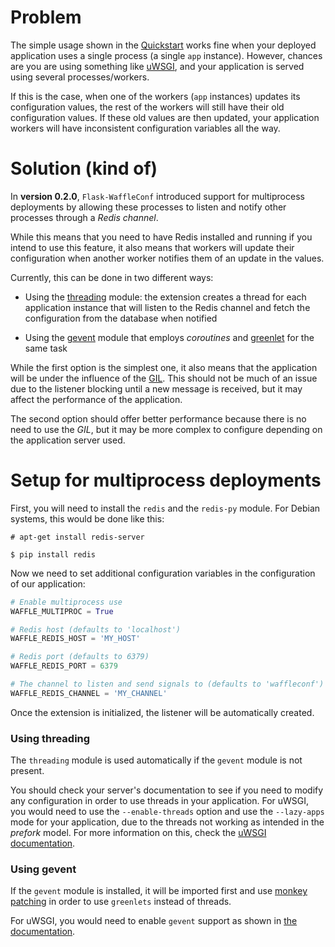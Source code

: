 # Problem

The simple usage shown in the [Quickstart](quickstart.md) works fine when your
deployed application uses a single process (a single `app` instance). However,
chances are you are using something like
[uWSGI](https://uwsgi-docs.readthedocs.org/en/latest/), and your application
is served using several processes/workers.

If this is the case, when one of the workers (`app` instances) updates its
configuration values, the rest of the workers will still have their old
configuration values. If these old values are then updated, your application
workers will have inconsistent configuration variables all the way.

# Solution (kind of)

In **version 0.2.0**, `Flask-WaffleConf` introduced support for multiprocess
deployments by allowing these processes to listen and notify other processes
through a *Redis channel*.

While this means that you need to have Redis installed and running if you
intend to use this feature, it also means that workers will update their
configuration when another worker notifies them of an update in the values.

Currently, this can be done in two different ways:

- Using the [threading](https://docs.python.org/3/library/threading.html)
  module: the extension creates a thread for each application instance that
  will listen to the Redis channel and fetch the configuration from the
  database when notified

- Using the [gevent](http://www.gevent.org/) module that employs *coroutines*
  and [greenlet](http://greenlet.readthedocs.org/en/latest/) for the same task


While the first option is the simplest one, it also means that the application
will be under the influence of the
[GIL](https://wiki.python.org/moin/GlobalInterpreterLock). This should not be
much of an issue due to the listener blocking until a new message is received,
but it may affect the performance of the application.

The second option should offer better performance because there is no need to
use the *GIL*, but it may be more complex to configure depending on the
application server used.

# Setup for multiprocess deployments

First, you will need to install the `redis` and the `redis-py` module. For
Debian systems, this would be done like this:

```shell
# apt-get install redis-server

$ pip install redis
```

Now we need to set additional configuration variables in the configuration of
our application:

```python
# Enable multiprocess use
WAFFLE_MULTIPROC = True

# Redis host (defaults to 'localhost')
WAFFLE_REDIS_HOST = 'MY_HOST'

# Redis port (defaults to 6379)
WAFFLE_REDIS_PORT = 6379

# The channel to listen and send signals to (defaults to 'waffleconf')
WAFFLE_REDIS_CHANNEL = 'MY_CHANNEL'
```

Once the extension is initialized, the listener will be automatically created.

### Using threading

The `threading` module is used automatically if the `gevent` module is not
present.

You should check your server's documentation to see if you need to modify any
configuration in order to use threads in your application. For uWSGI, you would
need to use the `--enable-threads` option and use the `--lazy-apps` mode for
your application, due to the threads not working as intended in the *prefork*
model. For more information on this, check the [uWSGI
documentation](http://uwsgi-docs.readthedocs.org/en/latest/articles/TheArtOfGracefulReloading.html#preforking-vs-lazy-apps-vs-lazy).

### Using gevent

If the `gevent` module is installed, it will be imported first and use [monkey
patching](http://www.gevent.org/gevent.monkey.html) in order to use `greenlets`
instead of threads.

For uWSGI, you would need to enable `gevent` support as shown in [the
documentation](http://uwsgi-docs.readthedocs.org/en/latest/Gevent.html).
